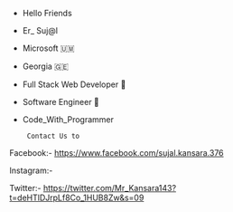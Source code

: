 - Hello Friends 
- Er_ Suj@l
- Microsoft 🇺🇲
- Georgia 🇬🇪
- Full Stack Web Developer 🏅
- Software Engineer 🏅
- Code_With_Programmer

       Contact Us to 

Facebook:-
https://www.facebook.com/sujal.kansara.376

Instagram:-

Twitter:-
https://twitter.com/Mr_Kansara143?t=deHTlDJrpLf8Co_1HUB8Zw&s=09

